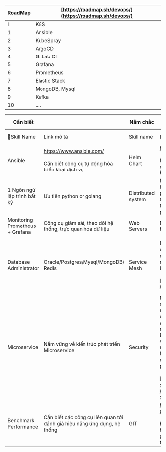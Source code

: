 
| RoadMap | [https://roadmap.sh/devops/](https://roadmap.sh/devops/) |
| ------- | -------------------------------------------------------- |
| I       | K8S                                                      |
| 1       | Ansible                                                  |
| 2       | KubeSpray                                                |
| 3       | ArgoCD                                                   |
| 4       | GitLab CI                                                |
| 5       | Grafana                                                  |
| 6       | Prometheus                                               |
| 7       | Elastic Stack                                            |
| 8       | MongoDB, Mysql                                           |
| 9       | Kafka                                                    |
| 10      | ....                                                     |

| Cần biết                        |                                                                                                                 | Nắm chắc           |                                                                                                                                                                                                                                                            | Thành thạo       |                                                                                                                                                                                                 |
| ------------------------------- | --------------------------------------------------------------------------------------------------------------- | ------------------ | ---------------------------------------------------------------------------------------------------------------------------------------------------------------------------------------------------------------------------------------------------------- | ---------------- | ----------------------------------------------------------------------------------------------------------------------------------------------------------------------------------------------- |
| Skill Name                     | Link mô tả                                                                                                      | Skill name         | Link mô tả                                                                                                                                                                                                                                                 | Skill name       | Link mô tả                                                                                                                                                                                      |
| Ansible                         | [https://www.ansible.com/  <br>  <br>](https://www.ansible.com/)Cần biết công cụ tự động hóa triển khai dịch vụ | Helm Chart         | [https://helm.sh/  <br>  <br>](https://helm.sh/)Nắm chắc công cụ triển khai Helm                                                                                                                                                                           | K8S              | [https://kubernetes.io/  <br>  <br>](https://kubernetes.io/)Thành thạo triển khai, vận hành hệ thống K8S                                                                                        |
| 1 Ngôn ngữ lập trình bất kỳ     | Ưu tiên python or golang                                                                                        | Distributed system | Nắm chắc kiến trúc hệ thống phân tán.  <br>Các yêu cầu về triển khai dịch vụ phân tán                                                                                                                                                                      | CI/CD            | Gitlab CI/CD hoặc Github Actions hoặc Jenkins hoặc 1 công cụ t3                                                                                                                                 |
| Monitoring Prometheus + Grafana | Công cụ giám sát, theo dõi hệ thống, trực quan hóa dữ liệu                                                      | Web Servers        | Nginx, Apache, Haproxy                                                                                                                                                                                                                                     | Docker           | [https://www.docker.com/  <br>  <br>](https://www.docker.com/)Kiến thức về containers                                                                                                           |
| Database Administrator          | Oracle/Postgres/Mysql/MongoDB/ Redis                                                                            | Service Mesh       | Nắm chắc các công cụ liên quan tới service mesh: Ưu tiên Istio, Linkerd  <br>  <br>[https://istio.io/](https://istio.io/)                                                                                                                                  | Argo CD - Gitops | Thành thạo trong việc triển khai ứng dụng bằng Gitops, ưu tiên ArgoCD, ít ưu tiên hơn: FluxCD  <br>  <br>[https://argo-cd.readthedocs.io/en/stable/](https://argo-cd.readthedocs.io/en/stable/) |
| Microservice                    | Nắm vững về kiến trúc phát triển Microservice                                                                   | Security           | Nắm chắc 1 số công tụ hỗ trợ rà soát Security tự dộng: code analysiss, secret management - External Secret, vulnerability scan...  <br>Nắm chắc về tiêu chuẩn mã hóa phổ biến: SSL  <br>  <br>[https://external-secrets.io/](https://external-secrets.io/) | Testing          | Thành thạo các công cụ về testing hệ thống: Jmetter...                                                                                                                                          |
| Benchmark Performance           | Cần biết các công cụ liên quan tới đánh giá hiệu năng ứng dụng, hệ thống                                        | GIT                | [](https://git-scm.com/)[https://git-scm.com/  <br>  <br>](https://git-scm.com/)Biết sử dụng git hoặc IDE hỗ trợ git cho các thao tác cơ bản                                                                                                               | Linux OS         | Sử dụng Ubuntu/Centos                                                                                                                                                                           |